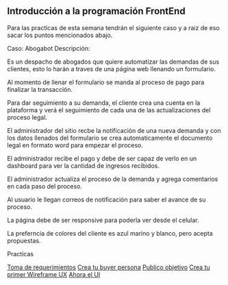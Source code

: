 ## Introducción a la programación FrontEnd
Para las practicas de esta semana tendrán el siguiente caso y a raiz de eso sacar los puntos mencionados abajo.

Caso: Abogabot Descripción:

Es un despacho de abogados que quiere automatizar las demandas de sus clientes, esto lo harán a traves de una página web llenando un formulario.

Al momento de llenar el formulario se manda al proceso de pago para finalizar la transacción.

Para dar seguimiento a su demanda, el cliente crea una cuenta en la plataforma y verá el seguimiento de cada una de las actualizaciones del proceso legal.

El administrador del sitio recbe la notificación de una nueva demanda y con los datos llenados del formulario se crea automaticamente el documento legal en formato word para empezar el proceso.

El administrador recibe el pago y debe de ser capaz de verlo en un dashboard para ver la cantidad de ingresos recibidos.

El administrador actualiza el proceso de la demanda y agrega comentarios en cada paso del proceso.

Al usuario le llegan correos de notificación para saber el avance de su proceso.

La página debe de ser responsive para poderla ver desde el celular.

La preferncia de colores del cliente es azul marino y blanco, pero acepta propuestas.

Practicas


[Toma de requerimientos](https://docs.google.com/document/d/1iuYfCTTP35y7wiOYOp0FwIglXrYBxh6q67wt8ODQctk/edit?usp=sharing)
[Crea tu buyer persona](https://www.figma.com/file/zDKR89w1nbx1i3K8bJ0EFE/Misi%C3%B3n?node-id=0%3A1)
[Publico objetivo](https://www.figma.com/file/zDKR89w1nbx1i3K8bJ0EFE/Misi%C3%B3n?node-id=9%3A2)
[Crea tu primer Wireframe UX](https://www.figma.com/file/zDKR89w1nbx1i3K8bJ0EFE/Misi%C3%B3n?node-id=10%3A8)
[Ahora el UI](https://www.figma.com/file/zDKR89w1nbx1i3K8bJ0EFE/Misi%C3%B3n?node-id=10%3A8)